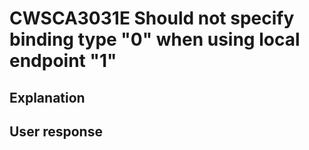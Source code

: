 # CWSCA3031E Should not specify binding type "0" when using local endpoint "1"

## Explanation

## User response